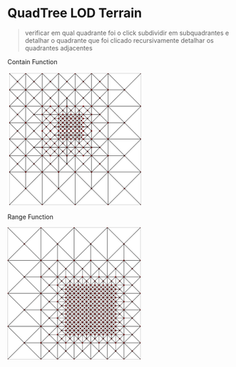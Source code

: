 # QuadTree LOD Terrain

> verificar em qual quadrante foi o click
> subdividir em subquadrantes e detalhar o quadrante que foi clicado
> recursivamente detalhar os quadrantes adjacentes

Contain Function

<img src="https://github.com/lschmidt7/quadtree-lod/blob/master/img/img3.png" width="300" height="300">

Range Function

<img src="https://github.com/lschmidt7/quadtree-lod/blob/master/img/img1.png" width="300" height="300">